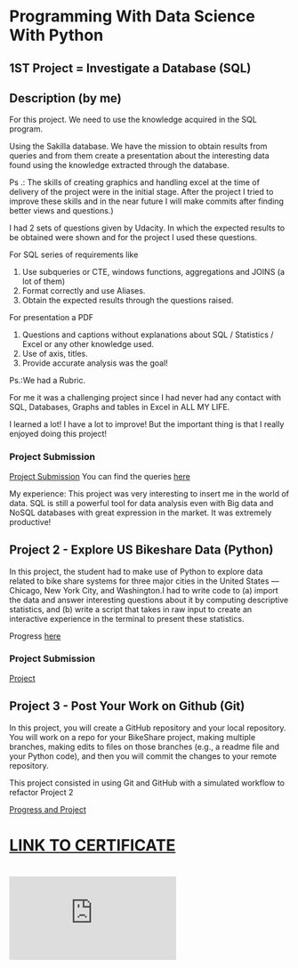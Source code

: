 # Programming With Data Science With Python 
## 1ST Project = Investigate a Database (SQL)


## Description (by me) 
For this project. We need to use the knowledge acquired in the SQL program.

Using the Sakilla database. We have the mission to obtain results from queries and from them create a presentation about the interesting data found using the knowledge extracted through the database.

Ps .: The skills of creating graphics and handling excel at the time of delivery of the project were in the initial stage. After the project I tried to improve these skills and in the near future I will make commits after finding better views and questions.)

I had 2 sets of questions given by Udacity. In which the expected results to be obtained were shown and for the project I used these questions.

For SQL series of requirements like
1) Use subqueries or CTE, windows functions, aggregations and JOINS (a lot of them)
2) Format correctly and use Aliases.
3) Obtain the expected results through the questions raised.

For presentation a PDF
1) Questions and captions without explanations about SQL / Statistics / Excel or any other knowledge used.
2) Use of axis, titles.
3) Provide accurate analysis was the goal!

Ps.:We had a Rubric.

For me it was a challenging project since I had never had any contact with SQL, Databases, Graphs and tables in Excel in ALL MY LIFE.

I learned a lot! I have a lot to improve!
But the important thing is that I really enjoyed doing this project!

### Project Submission
[Project Submission](https://drive.google.com/file/d/1i-9mp7osxQn_8wbs1Bo9OekqH2oyBaiu/view?usp=sharing)
You can find the queries [here](https://github.com/jgoncsilva/Udacity---Programming-for-Data-Science-With-Python/tree/master/1ST-PROJECT%20(SQL)/Project_Queries)

My experience: This project was very interesting to insert me in the world of data. SQL is still a powerful tool for data analysis even with Big data and NoSQL databases with great expression in the market. It was extremely productive!


## Project 2 - Explore US Bikeshare Data (Python)

In this project, the student had to make use of Python to explore data related to bike share systems for three major cities in the United States — Chicago, New York City, and Washington.I had to write code to (a) import the data and answer interesting questions about it by computing descriptive statistics, and (b) write a script that takes in raw input to create an interactive experience in the terminal to present these statistics.

Progress [here](https://github.com/jgoncsilva/Udacity---Programming-for-Data-Science-With-Python/tree/master/2ND%20-%20PROJECT%20(Python)/Course_Training)

### Project Submission

[Project](https://github.com/jgoncsilva/Udacity---Programming-for-Data-Science-With-Python/tree/master/2ND%20-%20PROJECT%20(Python)/Project)

## Project 3 - Post Your Work on Github (Git)

In this project, you will create a GitHub repository and your local repository. You will work on a repo for your BikeShare project, making multiple branches, making edits to files on those branches (e.g., a readme file and your Python code), and then you will commit the changes to your remote repository.

This project consisted in using Git and GitHub with a simulated workflow to refactor Project 2

[Progress and Project](https://github.com/jgoncsilva/Udacity---Programming-for-Data-Science-With-Python/tree/master/3RD%20-%20PROJECT(GIT_GITHUB))

# [LINK TO CERTIFICATE](https://graduation.udacity.com/confirm/DL5JT3ZR)

# ![CERTIFICATE](https://github.com/jgoncsilva/Udacity---Programming-for-Data-Science-With-Python/blob/master/Udacity%20CERTIFICATE.pdf)










